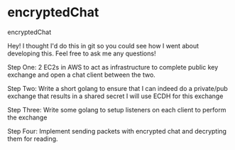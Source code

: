 # encryptedChat
encryptedChat


Hey! I thought I'd do this in git so you could see how I went about developing this.  Feel free to ask me any questions!


Step One:
 2 EC2s in AWS to act as infrastructure to complete public key exchange and open a chat client between the two.

Step Two:
  Write a short golang to ensure that I can indeed do a private/pub exchange that results in a shared secret
  I will use ECDH for this exchange

Step Three:
  Write some golang to setup listeners on each client to perform the exchange

Step Four:
  Implement sending packets with encrypted chat and decrypting them for reading.

